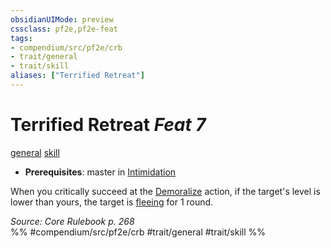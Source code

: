 ```yaml
---
obsidianUIMode: preview
cssclass: pf2e,pf2e-feat
tags:
- compendium/src/pf2e/crb
- trait/general
- trait/skill
aliases: ["Terrified Retreat"]
---
```

# Terrified Retreat  *Feat 7*  
[general](rules/traits/general.md)  [skill](rules/traits/skill.md)  

- **Prerequisites**: master in [Intimidation](compendium/skills.md#Intimidation)

When you critically succeed at the [Demoralize](rules/actions/demoralize.md) action, if the target's level is lower than yours, the target is [fleeing](rules/conditions.md#Fleeing) for 1 round.

*Source: Core Rulebook p. 268*  
%% #compendium/src/pf2e/crb #trait/general #trait/skill %%